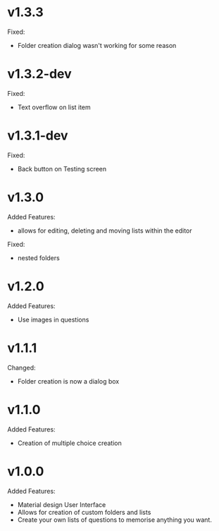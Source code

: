 # v1.3.3

Fixed:

- Folder creation dialog wasn't working for some reason

# v1.3.2-dev

Fixed:

- Text overflow on list item

# v1.3.1-dev

Fixed:

- Back button on Testing screen

# v1.3.0

Added Features:

- allows for editing, deleting and moving lists within the editor

Fixed:

- nested folders

# v1.2.0

Added Features:

- Use images in questions

# v1.1.1

Changed:

- Folder creation is now a dialog box

# v1.1.0

Added Features:

- Creation of multiple choice creation

# v1.0.0

Added Features:

- Material design User Interface
- Allows for creation of custom folders and lists
- Create your own lists of questions to memorise anything you want.

